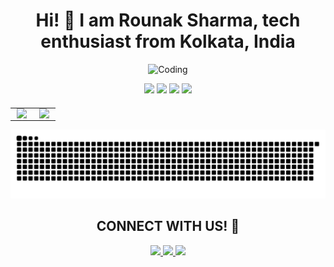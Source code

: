 <h1 align="center">
  <strong style="font-size: 28px;">Hi! 👋 I am <span style="font-weight: bold;">Rounak Sharma</span>, tech enthusiast from Kolkata, India</strong>
</h1>

<p align="center">
  <img src="https://user-images.githubusercontent.com/74038190/225813708-98b745f2-7d22-48cf-9150-083f1b00d6c9.gif" alt="Coding" width="600"/>
</p>

<p align="center">
  <img src="https://img.shields.io/badge/Java-ED8B00?style=flat-square&logo=java&logoColor=white" height="50"/>
  <img src="https://img.shields.io/badge/Javascript-F7DF1E?style=flat-square&logo=javascript&logoColor=black" height="50"/>
  <img src="https://img.shields.io/badge/HTML-E34F26?style=flat-square&logo=html5&logoColor=white" height="50"/>
  <img src="https://img.shields.io/badge/Python-3776AB?style=flat-square&logo=python&logoColor=white" height="50"/>
</p>

<div align="center" style="margin-top: 20px;">
  <table style="border: none;">
    <tr>
      <td style="border: none; padding: 0 10px;">
        <img src="https://github-readme-stats.vercel.app/api?username=tchieraun&show_icons=true&theme=tokyonight&hide=prs,issues&border_radius=10" height="200"/>
      </td>
      <td style="border: none; padding: 0 10px;">
        <img src="https://github-readme-stats.vercel.app/api/top-langs/?username=tchieraun&layout=compact&theme=tokyonight&border_radius=10" height="200"/>
      </td>
    </tr>
  </table>
</div>

<p align="center">
  <img src="https://github.com/tchieraun/tchieraun/blob/output/github-snake-dark.svg" alt="snake animation"/>
</p>

<h2 align="center">CONNECT WITH US! 🎯</h2>

<p align="center">
  <a href="https://www.linkedin.com/in/rounak-sharma" target="_blank">
    <img src="https://img.shields.io/badge/LinkedIn-0077B5?style=for-the-badge&logo=linkedin&logoColor=white" height="50"/>
  </a>
  <a href="https://www.instagram.com/raunakkksharma" target="_blank">
    <img src="https://img.shields.io/badge/Instagram-E4405F?style=for-the-badge&logo=instagram&logoColor=white" height="50"/>
  </a>
  <a href="mailto:rounak1122004@gmail.com">
    <img src="https://img.shields.io/badge/Gmail-D14836?style=for-the-badge&logo=gmail&logoColor=white" height="50"/>
  </a>
</p>
